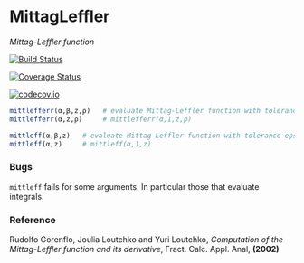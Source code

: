 # MittagLeffler

*Mittag-Leffler function*

[![Build Status](https://travis-ci.org/jlapeyre/MittagLeffler.jl.svg?branch=master)](https://travis-ci.org/jlapeyre/MittagLeffler.jl)

[![Coverage Status](https://coveralls.io/repos/jlapeyre/MittagLeffler.jl/badge.svg?branch=master&service=github)](https://coveralls.io/github/jlapeyre/MittagLeffler.jl?branch=master)

[![codecov.io](http://codecov.io/github/jlapeyre/MittagLeffler.jl/coverage.svg?branch=master)](http://codecov.io/github/jlapeyre/MittagLeffler.jl?branch=master)


```julia
mittlefferr(α,β,z,ρ)   # evaluate Mittag-Leffler function with tolerance ρ
mittlefferr(α,z,ρ)     # mittlefferr(α,1,z,ρ)

mittleff(α,β,z)   # evaluate Mittag-Leffler function with tolerance eps()
mittleff(α,z)     # mittleff(α,1,z)
```

### Bugs

`mittleff` fails for some arguments. In particular those that evaluate integrals.

### Reference

Rudolfo Gorenflo, Joulia Loutchko and Yuri Loutchko, *Computation of the Mittag-Leffler function and its derivative*,  Fract. Calc. Appl. Anal, **(2002)**
